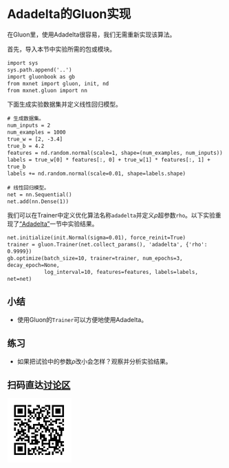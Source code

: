 # Adadelta的Gluon实现

在Gluon里，使用Adadelta很容易，我们无需重新实现该算法。

首先，导入本节中实验所需的包或模块。

```{.python .input}
import sys
sys.path.append('..')
import gluonbook as gb
from mxnet import gluon, init, nd
from mxnet.gluon import nn
```

下面生成实验数据集并定义线性回归模型。

```{.python .input  n=1}
# 生成数据集。
num_inputs = 2
num_examples = 1000
true_w = [2, -3.4]
true_b = 4.2
features = nd.random.normal(scale=1, shape=(num_examples, num_inputs))
labels = true_w[0] * features[:, 0] + true_w[1] * features[:, 1] + true_b
labels += nd.random.normal(scale=0.01, shape=labels.shape)

# 线性回归模型。
net = nn.Sequential()
net.add(nn.Dense(1))
```

我们可以在Trainer中定义优化算法名称`adadelta`并定义$\rho$超参数`rho`。以下实验重现了[“Adadelta”](adadelta.md)一节中实验结果。

```{.python .input  n=3}
net.initialize(init.Normal(sigma=0.01), force_reinit=True)
trainer = gluon.Trainer(net.collect_params(), 'adadelta', {'rho': 0.9999})
gb.optimize(batch_size=10, trainer=trainer, num_epochs=3, decay_epoch=None,
            log_interval=10, features=features, labels=labels, net=net)
```

## 小结

* 使用Gluon的`Trainer`可以方便地使用Adadelta。

## 练习

* 如果把试验中的参数$\rho$改小会怎样？观察并分析实验结果。


## 扫码直达[讨论区](https://discuss.gluon.ai/t/topic/2278)


![](../img/qr_adadelta-gluon.svg)

